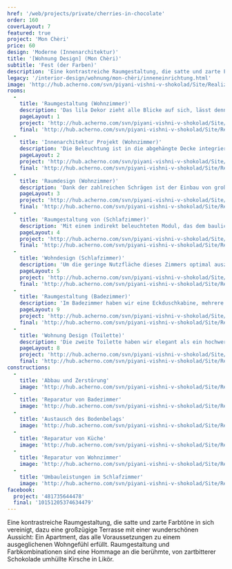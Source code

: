 ```yaml
---
href: '/web/projects/private/cherries-in-chocolate'
order: 160
coverLayout: 7
featured: true
project: 'Mon Chèri'
price: 60
design: 'Moderne (Innenarchitektur)'
title: '[Wohnung Design] (Mon Chèri)'
subtitle: 'Fest (der Farben)'
description: 'Eine kontrastreiche Raumgestaltung, die satte und zarte Farbtöne in sich vereinigt, dazu eine großzügige Terrasse mit einer wunderschönen Aussicht: Ein Apartment, das alle Voraussetzungen zu einem ausgeglichenen Wohngefühl erfüllt.'
legacy: '/interior-design/wohnung/mon-chèri/inneneinrichtung.html'
image: 'http://hub.acherno.com/svn/piyani-vishni-v-shokolad/Site/Realizacia/02_Ach (6).jpg'
rooms:
  -
    title: 'Raumgestaltung (Wohnzimmer)'
    description: 'Das lila Dekor zieht alle Blicke auf sich, lässt dennoch genug Raum um das weiße Sofa, den schwarzen Beistelltisch, die grauen Wände und den hochwertigen Boden in einer perfekten Art zu kombinieren. Die modernen Hochglanzfronten verleihen dem Wohnzimmer zusätzlich eine klassische Eleganz.'
    pageLayout: 1
    project: 'http://hub.acherno.com/svn/piyani-vishni-v-shokolad/Site/3D/01-h_f.jpg'
    final: 'http://hub.acherno.com/svn/piyani-vishni-v-shokolad/Site/Realizacia/01_Ach (4).jpg'
  -
    title: 'Innenarchitektur Projekt (Wohnzimmer)'
    description: 'Die Beleuchtung ist in die abgehängte Decke integriert und sorgt für eine angenehme, romantische Atmosphäre.'
    pageLayout: 2
    project: 'http://hub.acherno.com/svn/piyani-vishni-v-shokolad/Site/3D/02-h_f.jpg'
    final: 'http://hub.acherno.com/svn/piyani-vishni-v-shokolad/Site/Realizacia/02_Ach (6).jpg'
  -
    title: 'Raumdesign (Wohnzimmer)'
    description: 'Dank der zahlreichen Schrägen ist der Einbau von großen Fenstern problemlos möglich. Diese lässt die Räume besonders hell, freundlich und luftig wirken'
    pageLayout: 3
    project: 'http://hub.acherno.com/svn/piyani-vishni-v-shokolad/Site/3D/03-h_f.jpg'
    final: 'http://hub.acherno.com/svn/piyani-vishni-v-shokolad/Site/Realizacia/03_Ach (2).jpg'
  -
    title: 'Raumgestaltung von (Schlafzimmer)'
    description: 'Mit einem indirekt beleuchteten Modul, das dem baulichen Verlauf folgt, haben wir die Schräge gekonnt in die Szene gesetzt.'
    pageLayout: 4
    project: 'http://hub.acherno.com/svn/piyani-vishni-v-shokolad/Site/3D/04-s_f.jpg'
    final: 'http://hub.acherno.com/svn/piyani-vishni-v-shokolad/Site/Realizacia/04_Ach (20).jpg'
  -
    title: 'Wohndesign (Schlafzimmer)'
    description: 'Um die geringe Nutzfläche dieses Zimmers optimal auszunutzen haben wir uns entschieden ein mittelgroßes Bett und funktional gegenüber eingebaute Sideboards zu platzieren.'
    pageLayout: 5
    project: 'http://hub.acherno.com/svn/piyani-vishni-v-shokolad/Site/3D/05-k_f.jpg'
    final: 'http://hub.acherno.com/svn/piyani-vishni-v-shokolad/Site/Realizacia/05_Ach (18).jpg'
  -
    title: 'Raumgestaltung (Badezimmer)'
    description: 'Im Badezimmer haben wir eine Eckduschkabine, mehrere Spotlights und ein Interieur von Kleinmöbel für die kleinen Dinge des Alltags verwirklicht. Fliesen in Schoko und Beige bilden einen harmonischen Hintergrund.'
    pageLayout: 9
    project: 'http://hub.acherno.com/svn/piyani-vishni-v-shokolad/Site/3D/06-b1_f.jpg'
    final: 'http://hub.acherno.com/svn/piyani-vishni-v-shokolad/Site/Realizacia/06_Ach (26).jpg'
  -
    title: 'Wohnung Design (Toilette)'
    description: 'Die zweite Toilette haben wir elegant als ein hochwertiges Gäste WC mit einem praktischen Waschplatz gelöst'
    pageLayout: 8
    project: 'http://hub.acherno.com/svn/piyani-vishni-v-shokolad/Site/3D/07-b2_f.jpg'
    final: 'http://hub.acherno.com/svn/piyani-vishni-v-shokolad/Site/Realizacia/07_Ach (27).jpg'
constructions:
  - 
    title: 'Abbau und Zerstörung'
    image: 'http://hub.acherno.com/svn/piyani-vishni-v-shokolad/Site/Remonti/P6090118.JPG'
  - 
    title: 'Reparatur von Badezimmer'
    image: 'http://hub.acherno.com/svn/piyani-vishni-v-shokolad/Site/Remonti/IMG_8437.JPG'
  - 
    title: 'Austausch des Bodenbelags'
    image: 'http://hub.acherno.com/svn/piyani-vishni-v-shokolad/Site/Remonti/IMG_7779.JPG'
  - 
    title: 'Reparatur von Küche'
    image: 'http://hub.acherno.com/svn/piyani-vishni-v-shokolad/Site/Remonti/IMG_5855.JPG'
  - 
    title: 'Reparatur von Wohnzimmer'
    image: 'http://hub.acherno.com/svn/piyani-vishni-v-shokolad/Site/Remonti/IMG_8877.JPG'
  - 
    title: 'Umbauleistungen im Schlafzimmer'
    image: 'http://hub.acherno.com/svn/piyani-vishni-v-shokolad/Site/Remonti/IMG_8477.JPG'
facebook:
  project: '481735644478'
  final: '10151205374634479'
---
```

Eine kontrastreiche Raumgestaltung, die satte und zarte Farbtöne in sich vereinigt, dazu eine großzügige Terrasse mit einer wunderschönen Aussicht: Ein Apartment, das alle Voraussetzungen zu einem ausgeglichenen Wohngefühl erfüllt. Raumgestaltung und Farbkombinationen sind eine Hommage an die berühmte, von zartbitterer Schokolade umhüllte Kirsche in Likör.